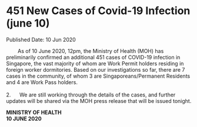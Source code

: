<html>
    <meta http-equiv="Content-Type" content="text/html; charset=utf-8"/>
    <meta charset="utf-8"/>
    <title>451 New Cases of Covid-19 Infection (june 10)</title>
    <body><h1>451 New Cases of Covid-19 Infection (june 10)</h1>
    <p>Published Date: 10 Jun 2020</p> <p align="center" style="text-align: left;"><span style="text-align: left;">&nbsp; &nbsp; &nbsp; &nbsp; As of 10 June 2020, 12pm, the Ministry of Health (MOH) has preliminarily confirmed an additional 451 cases of COVID-19 infection in Singapore, the vast majority of whom are Work Permit holders residing in foreign worker dormitories. Based on our investigations so far, there are 7 cases in the community, of whom 3 are Singaporeans/Permanent Residents and 4 are Work Pass holders.&nbsp;<br><br></span>2.&nbsp; &nbsp; &nbsp; We are still working through the details of the cases, and further updates will be shared via the MOH press release that will be issued tonight.<br></p> <p><strong>MINISTRY OF HEALTH<br></strong><strong>10 JUNE 2020</strong></p></body>
</html>